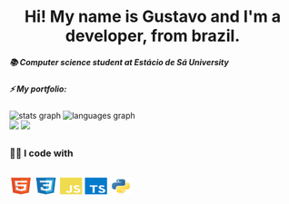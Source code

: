 <h1 align="center">Hi! My name is Gustavo and I'm a developer, from brazil.</h1>

<h5 align="left">📚 Computer science student at Estácio de Sá University</h5>

 <h5 align="left">⚡ My portfolio:</h5>
 
<div>
<img src="https://github-readme-stats.vercel.app/api?username=gustavoperoni&hide_title=false&hide_rank=false&show_icons=true&include_all_commits=true&count_private=true&disable_animations=false&theme=midnight-purple&locale=en&hide_border=false" height="150" alt="stats graph"/>
<img src="https://github-readme-stats.vercel.app/api/top-langs?username=gustavoperoni&locale=en&hide_title=false&layout=compact&card_width=320&langs_count=5&theme=midnight-purple&hide_border=false" height="150" alt="languages graph"/>
</div>

<div> 
  <a href="www.instagram.com/peeni_07" target="_blank"><img src="https://img.shields.io/badge/-Instagram-%23E4405F?style=for-the-badge&logo=instagram&logoColor=white" target="_blank"></a>
 	<a href="https://www.linkedin.com/in/gustavo-peroni-36731530b" target="_blank"><img src="https://img.shields.io/badge/-LinkedIn-%230077B5?style=for-the-badge&logo=linkedin&logoColor=white" target="_blank"></a>  
</div>

## <h3 align="left">👩‍💻 I code with</h3>

<div style="display: inline_block">
 <br>
  <img align="center" alt="pn-HTML" height="30" width="40" src="https://raw.githubusercontent.com/devicons/devicon/master/icons/html5/html5-original.svg">
  <img align="center" alt="pn-CSS" height="30" width="40" src="https://raw.githubusercontent.com/devicons/devicon/master/icons/css3/css3-original.svg">
  <img align="center" alt="pn-JS" height="30" width="40" src="https://raw.githubusercontent.com/devicons/devicon/master/icons/javascript/javascript-plain.svg">
  <img align="center" alt="pn-Type" height="30" width="40" src="https://raw.githubusercontent.com/devicons/devicon/master/icons/typescript/typescript-plain.svg">
  <img align="center" alt="pn-Python" height="30" width="40" src="https://raw.githubusercontent.com/devicons/devicon/master/icons/python/python-original.svg">
</div>

